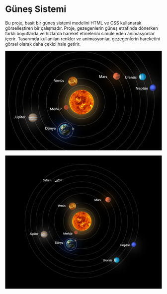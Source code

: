 # Güneş Sistemi
Bu proje, basit bir güneş sistemi modelini HTML ve CSS kullanarak görselleştiren bir çalışmadır. Proje, gezegenlerin güneş etrafında dönerken farklı boyutlarda ve hızlarda hareket etmelerini simüle eden animasyonlar içerir. Tasarımda kullanılan renkler ve animasyonlar, gezegenlerin hareketini görsel olarak daha çekici hale getirir.


![image_alt](https://github.com/sumeyycakir/Solar-System/blob/ca1bd2a3988ef6d156802447720274f292cb026e/solarsystem2.png)


![image_alt](https://github.com/sumeyycakir/Solar-System/blob/ca1bd2a3988ef6d156802447720274f292cb026e/solarsystem.png)
